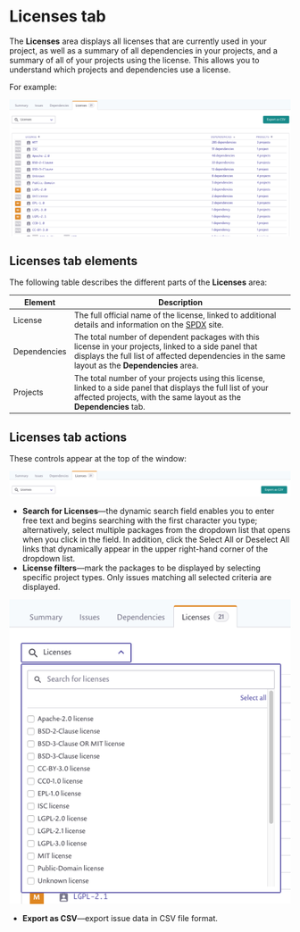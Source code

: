 # Licenses tab

The **Licenses** area displays all licenses that are currently used in your project, as well as a summary of all dependencies in your projects, and a summary of all of your projects using the license. This allows you to understand which projects and dependencies use a license.

For example:

![](../../.gitbook/assets/licenses-tab.png)

## **Licenses tab elements**

The following table describes the different parts of the **Licenses** area:

| **Element**  | **Description**                                                                                                                                                                                         |
| ------------ | ------------------------------------------------------------------------------------------------------------------------------------------------------------------------------------------------------- |
| License      | The full official name of the license, linked to additional details and information on the [SPDX](https://spdx.org) site.                                                                               |
| Dependencies | The total number of dependent packages with this license in your projects, linked to a side panel that displays the full list of affected dependencies in the same layout as the **Dependencies** area. |
| Projects     | The total number of your projects using this license, linked to a side panel that displays the full list of your affected projects, with the same layout as the **Dependencies** tab.                   |

## **Licenses tab actions**

These controls appear at the top of the window:

![](../../.gitbook/assets/license-tab-controls.png)

* **Search for Licenses**—the dynamic search field enables you to enter free text and begins searching with the first character you type; alternatively, select multiple packages from the dropdown list that opens when you click in the field. In addition, click the Select All or Deselect All links that dynamically appear in the upper right-hand corner of the dropdown list.
* **License filters**—mark the packages to be displayed by selecting specific project types. Only issues matching all selected criteria are displayed.

![](../../.gitbook/assets/uuid-53b0da21-ca9b-a04c-354a-97219ae7c05b-en.png)

* **Export as CSV**—export issue data in CSV file format.
